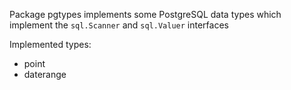 Package pgtypes implements some PostgreSQL data types which
implement the `sql.Scanner` and `sql.Valuer` interfaces

Implemented types:

* point
* daterange
